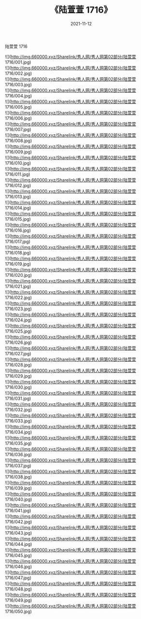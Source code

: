 ﻿---
layout: post
title:  《陆萱萱 1716》
date:   2021-11-12
img: http://img.660000.xyz/Sharelink/秀人网/秀人网第02部分/陆萱萱 1716/000.jpg
categories: [美女, 清纯, 唯美]
---

陆萱萱 1716

  ![](http://img.660000.xyz/Sharelink/秀人网/秀人网第02部分/陆萱萱 1716/001.jpg) <br> ![](http://img.660000.xyz/Sharelink/秀人网/秀人网第02部分/陆萱萱 1716/002.jpg) <br> ![](http://img.660000.xyz/Sharelink/秀人网/秀人网第02部分/陆萱萱 1716/003.jpg) <br> ![](http://img.660000.xyz/Sharelink/秀人网/秀人网第02部分/陆萱萱 1716/004.jpg) <br> ![](http://img.660000.xyz/Sharelink/秀人网/秀人网第02部分/陆萱萱 1716/005.jpg) <br> ![](http://img.660000.xyz/Sharelink/秀人网/秀人网第02部分/陆萱萱 1716/006.jpg) <br> ![](http://img.660000.xyz/Sharelink/秀人网/秀人网第02部分/陆萱萱 1716/007.jpg) <br> ![](http://img.660000.xyz/Sharelink/秀人网/秀人网第02部分/陆萱萱 1716/008.jpg) <br> ![](http://img.660000.xyz/Sharelink/秀人网/秀人网第02部分/陆萱萱 1716/009.jpg) <br> ![](http://img.660000.xyz/Sharelink/秀人网/秀人网第02部分/陆萱萱 1716/010.jpg) <br> ![](http://img.660000.xyz/Sharelink/秀人网/秀人网第02部分/陆萱萱 1716/011.jpg) <br> ![](http://img.660000.xyz/Sharelink/秀人网/秀人网第02部分/陆萱萱 1716/012.jpg) <br> ![](http://img.660000.xyz/Sharelink/秀人网/秀人网第02部分/陆萱萱 1716/013.jpg) <br> ![](http://img.660000.xyz/Sharelink/秀人网/秀人网第02部分/陆萱萱 1716/014.jpg) <br> ![](http://img.660000.xyz/Sharelink/秀人网/秀人网第02部分/陆萱萱 1716/015.jpg) <br> ![](http://img.660000.xyz/Sharelink/秀人网/秀人网第02部分/陆萱萱 1716/016.jpg) <br> ![](http://img.660000.xyz/Sharelink/秀人网/秀人网第02部分/陆萱萱 1716/017.jpg) <br> ![](http://img.660000.xyz/Sharelink/秀人网/秀人网第02部分/陆萱萱 1716/018.jpg) <br> ![](http://img.660000.xyz/Sharelink/秀人网/秀人网第02部分/陆萱萱 1716/019.jpg) <br> ![](http://img.660000.xyz/Sharelink/秀人网/秀人网第02部分/陆萱萱 1716/020.jpg) <br> ![](http://img.660000.xyz/Sharelink/秀人网/秀人网第02部分/陆萱萱 1716/021.jpg) <br> ![](http://img.660000.xyz/Sharelink/秀人网/秀人网第02部分/陆萱萱 1716/022.jpg) <br> ![](http://img.660000.xyz/Sharelink/秀人网/秀人网第02部分/陆萱萱 1716/023.jpg) <br> ![](http://img.660000.xyz/Sharelink/秀人网/秀人网第02部分/陆萱萱 1716/024.jpg) <br> ![](http://img.660000.xyz/Sharelink/秀人网/秀人网第02部分/陆萱萱 1716/025.jpg) <br> ![](http://img.660000.xyz/Sharelink/秀人网/秀人网第02部分/陆萱萱 1716/026.jpg) <br> ![](http://img.660000.xyz/Sharelink/秀人网/秀人网第02部分/陆萱萱 1716/027.jpg) <br> ![](http://img.660000.xyz/Sharelink/秀人网/秀人网第02部分/陆萱萱 1716/028.jpg) <br> ![](http://img.660000.xyz/Sharelink/秀人网/秀人网第02部分/陆萱萱 1716/029.jpg) <br> ![](http://img.660000.xyz/Sharelink/秀人网/秀人网第02部分/陆萱萱 1716/030.jpg) <br> ![](http://img.660000.xyz/Sharelink/秀人网/秀人网第02部分/陆萱萱 1716/031.jpg) <br> ![](http://img.660000.xyz/Sharelink/秀人网/秀人网第02部分/陆萱萱 1716/032.jpg) <br> ![](http://img.660000.xyz/Sharelink/秀人网/秀人网第02部分/陆萱萱 1716/033.jpg) <br> ![](http://img.660000.xyz/Sharelink/秀人网/秀人网第02部分/陆萱萱 1716/034.jpg) <br> ![](http://img.660000.xyz/Sharelink/秀人网/秀人网第02部分/陆萱萱 1716/035.jpg) <br> ![](http://img.660000.xyz/Sharelink/秀人网/秀人网第02部分/陆萱萱 1716/036.jpg) <br> ![](http://img.660000.xyz/Sharelink/秀人网/秀人网第02部分/陆萱萱 1716/037.jpg) <br> ![](http://img.660000.xyz/Sharelink/秀人网/秀人网第02部分/陆萱萱 1716/038.jpg) <br> ![](http://img.660000.xyz/Sharelink/秀人网/秀人网第02部分/陆萱萱 1716/039.jpg) <br> ![](http://img.660000.xyz/Sharelink/秀人网/秀人网第02部分/陆萱萱 1716/040.jpg) <br> ![](http://img.660000.xyz/Sharelink/秀人网/秀人网第02部分/陆萱萱 1716/041.jpg) <br> ![](http://img.660000.xyz/Sharelink/秀人网/秀人网第02部分/陆萱萱 1716/042.jpg) <br> ![](http://img.660000.xyz/Sharelink/秀人网/秀人网第02部分/陆萱萱 1716/043.jpg) <br> ![](http://img.660000.xyz/Sharelink/秀人网/秀人网第02部分/陆萱萱 1716/044.jpg) <br> ![](http://img.660000.xyz/Sharelink/秀人网/秀人网第02部分/陆萱萱 1716/045.jpg) <br> ![](http://img.660000.xyz/Sharelink/秀人网/秀人网第02部分/陆萱萱 1716/046.jpg) <br> ![](http://img.660000.xyz/Sharelink/秀人网/秀人网第02部分/陆萱萱 1716/047.jpg) <br> ![](http://img.660000.xyz/Sharelink/秀人网/秀人网第02部分/陆萱萱 1716/048.jpg) <br> ![](http://img.660000.xyz/Sharelink/秀人网/秀人网第02部分/陆萱萱 1716/049.jpg) <br> ![](http://img.660000.xyz/Sharelink/秀人网/秀人网第02部分/陆萱萱 1716/050.jpg) <br>